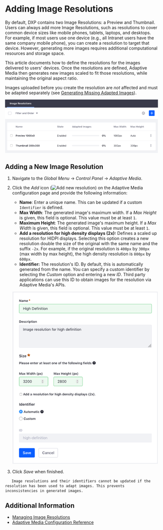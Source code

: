 # Adding Image Resolutions

By default, DXP contains two Image Resolutions: a Preview and Thumbnail. Users can always add more Image Resolutions, such as resolutions to cover common device sizes like mobile phones, tablets, laptops, and desktops. For example, if most users use one device (e.g., all Intranet users have the same company mobile phone), you can create a resolution to target that device. However, generating more images requires additional computational resources and storage space.

This article documents how to define the resolutions for the images delivered to users' devices. Once the resolutions are defined, Adaptive Media then generates new images scaled to fit those resolutions, while maintaining the original aspect ratio.

Images uploaded before you create the resolution are _not_ affected and must be adapted separately (see [Generating Missing Adapted Images](./managing-image-resolutions.md#generating-missing-adapted-images)).

![Figure 1: Adaptive Media's image resolutions are listed in a table.](./adding-image-resolutions/images/01.png)

## Adding a New Image Resolution

1. Navigate to the _Global Menu_ &rarr; _Control Panel_ &rarr; _Adaptive Media_.
1. Click the *Add* icon (![Add new resolution](../../../../images/icon-add.png)) on the Adaptive Media configuration page and provide the following information:

    * **Name**: Enter a unique name. This can be updated if a custom `Identifier` is defined.
    * **Max Width**: The generated image's maximum width. If a *Max Height* is given, this field is optional. This value must be at least `1`.
    * **Maximum Height**: The generated image's maximum height. If a *Max Width* is given, this field is optional. This value must be at least `1`.
    * **Add a resolution for high density displays (2x):** Defines a scaled up resolution for HIDPI displays. Selecting this option creates a new resolution double the size of the original with the same name and the suffix `-2x`. For example, if the original resolution is `400px` by `300px` (max width by max height), the high density resolution is `800px` by `600px`.
    * **Identifier:** The resolution's ID. By default, this is automatically generated from the name. You can specify a custom identifier by selecting the _Custom_ option and entering a new _ID_. Third party applications can use this ID to obtain images for the resolution via Adaptive Media's APIs.

    ![Figure 2: The form for adding a new Adaptive Media resolution.](./adding-image-resolutions/images/02.png)

1. Click _Save_ when finished.

```tip::
   Image resolutions and their identifiers cannot be updated if the resolution has been used to adapt images. This prevents inconsistencies in generated images.
```

## Additional Information

* [Managing Image Resolutions](./managing-image-resolutions.md)
* [Adaptive Media Configuration Reference](./adaptive-media-configuration-reference.md)
